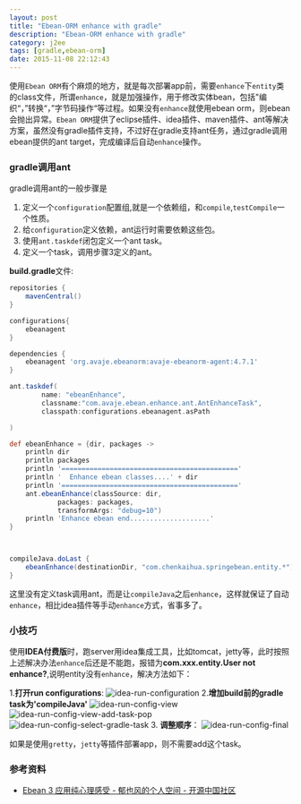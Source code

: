 ```yaml
---
layout: post
title: "Ebean-ORM enhance with gradle"
description: "Ebean-ORM enhance with gradle"
category: j2ee
tags: [gradle,ebean-orm]
date: 2015-11-08 22:12:43
---
```



使用`Ebean ORM`有个麻烦的地方，就是每次部署app前，需要`enhance`下`entity`类的class文件，所谓`enhance`，就是加强操作，用于修改实体bean，包括"编织“，”转换“，”字节码操作“等过程。如果没有`enhance`就使用ebean orm，则ebean会抛出异常。`Ebean ORM`提供了eclipse插件、idea插件、maven插件、ant等解决方案，虽然没有gradle插件支持，不过好在gradle支持ant任务，通过gradle调用ebean提供的ant target，完成编译后自动`enhance`操作。<!-- more -->



### gradle调用ant

gradle调用ant的一般步骤是

1. 定义一个`configuration`配置组,就是一个依赖组，和`compile`,`testCompile`一个性质。
2. 给`configuration`定义依赖，ant运行时需要依赖这些包。
3. 使用`ant.taskdef`闭包定义一个ant task。
4. 定义一个task，调用步骤3定义的ant。

**build.gradle**文件:

```groovy
repositories {
    mavenCentral()
}

configurations{
    ebeanagent
}

dependencies {
    ebeanagent 'org.avaje.ebeanorm:avaje-ebeanorm-agent:4.7.1'
}

ant.taskdef(
        name: "ebeanEnhance",
        classname:"com.avaje.ebean.enhance.ant.AntEnhanceTask",
        classpath:configurations.ebeanagent.asPath

)

def ebeanEnhance = {dir, packages ->
    println dir
    println packages
    println '============================================'
    println '  Enhance ebean classes....' + dir
    println '============================================'
    ant.ebeanEnhance(classSource: dir,
            packages: packages,
            transformArgs: "debug=10")
    println 'Enhance ebean end....................'
}



compileJava.doLast {
    ebeanEnhance(destinationDir, "com.chenkaihua.springebean.entity.*")
}

```
 这里没有定义task调用ant，而是让`compileJava`之后`enhance`，这样就保证了自动`enhance`，相比idea插件等手动`enhance`方式，省事多了。

### 小技巧
使用**IDEA付费版**时，跑server用idea集成工具，比如tomcat，jetty等，此时按照上述解决办法`enhance`后还是不能跑，报错为**com.xxx.entity.User not enhance?**,说明entity没有`enhance`，解决方法如下：

1.**打开run configurations**:
![idea-run-configuration](http://7xivpo.com1.z0.glb.clouddn.com/idea-run-config.png)
2.**增加build前的gradle task为'compileJava'**
![idea-run-config-view](http://7xivpo.com1.z0.glb.clouddn.com/idea-run-config-view.png)
![idea-run-config-view-add-task-pop](http://7xivpo.com1.z0.glb.clouddn.com/idea-run-config-view-add-task-pop.png)
![idea-run-config-select-gradle-task](http://7xivpo.com1.z0.glb.clouddn.com/idea-run-config-select-gradle-task.png)
3. **调整顺序**：
![idea-run-config-final](http://7xivpo.com1.z0.glb.clouddn.com/idea-run-config-final.png)

如果是使用`gretty`，`jetty`等插件部署app，则不需要add这个task。

### 参考资料
>
* [Ebean 3 应用纯心理感受 -  郁也风的个人空间 - 开源中国社区][1]
 
[1]: http://my.oschina.net/someok/blog/184078
